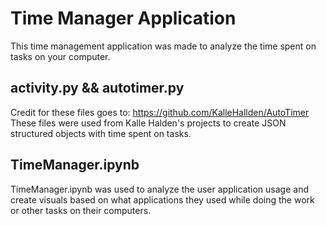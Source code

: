 # Time Manager Application

This time management application was made to analyze the time spent on tasks on your computer.


## activity.py && autotimer.py 
Credit for these files goes to: https://github.com/KalleHallden/AutoTimer
These files were used from Kalle Halden's projects to create JSON structured objects with time spent on tasks.

## TimeManager.ipynb
TimeManager.ipynb was used to analyze the user application usage and create visuals based on what applications they used while doing the work or other tasks on their computers.


